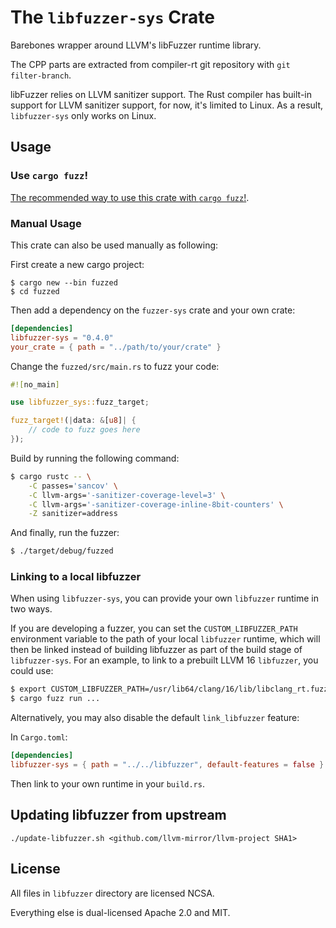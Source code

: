 # The `libfuzzer-sys` Crate

Barebones wrapper around LLVM's libFuzzer runtime library.

The CPP parts are extracted from compiler-rt git repository with `git filter-branch`.

libFuzzer relies on LLVM sanitizer support. The Rust compiler has built-in support for LLVM sanitizer support, for now, it's limited to Linux. As a result, `libfuzzer-sys` only works on Linux.

## Usage

### Use `cargo fuzz`!

[The recommended way to use this crate with `cargo fuzz`!][cargo-fuzz].

[cargo-fuzz]: https://github.com/rust-fuzz/cargo-fuzz

### Manual Usage

This crate can also be used manually as following:

First create a new cargo project:

```
$ cargo new --bin fuzzed
$ cd fuzzed
```

Then add a dependency on the `fuzzer-sys` crate and your own crate:

```toml
[dependencies]
libfuzzer-sys = "0.4.0"
your_crate = { path = "../path/to/your/crate" }
```

Change the `fuzzed/src/main.rs` to fuzz your code:

```rust
#![no_main]

use libfuzzer_sys::fuzz_target;

fuzz_target!(|data: &[u8]| {
    // code to fuzz goes here
});
```

Build by running the following command:

```sh
$ cargo rustc -- \
    -C passes='sancov' \
    -C llvm-args='-sanitizer-coverage-level=3' \
    -C llvm-args='-sanitizer-coverage-inline-8bit-counters' \
    -Z sanitizer=address
```

And finally, run the fuzzer:

```sh
$ ./target/debug/fuzzed
```

### Linking to a local libfuzzer

When using `libfuzzer-sys`, you can provide your own `libfuzzer` runtime in two ways.

If you are developing a fuzzer, you can set the `CUSTOM_LIBFUZZER_PATH` environment variable to the path of your local
`libfuzzer` runtime, which will then be linked instead of building libfuzzer as part of the build stage of `libfuzzer-sys`.
For an example, to link to a prebuilt LLVM 16 `libfuzzer`, you could use:

```bash
$ export CUSTOM_LIBFUZZER_PATH=/usr/lib64/clang/16/lib/libclang_rt.fuzzer-x86_64.a
$ cargo fuzz run ...
```

Alternatively, you may also disable the default `link_libfuzzer` feature:

In `Cargo.toml`:
```toml
[dependencies]
libfuzzer-sys = { path = "../../libfuzzer", default-features = false }
```

Then link to your own runtime in your `build.rs`.

## Updating libfuzzer from upstream

```
./update-libfuzzer.sh <github.com/llvm-mirror/llvm-project SHA1>
```

## License

All files in `libfuzzer` directory are licensed NCSA.

Everything else is dual-licensed Apache 2.0 and MIT.
